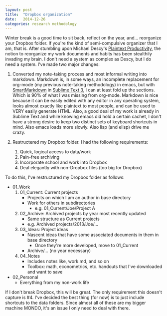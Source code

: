 ```yaml
---
layout: post
title:  "Dropbox organization"
date:   2014-12-26
categories: research methodology
---
```

Winter break is a good time to sit back, reflect on the year, and... reorganize your Dropbox folder. If you're the kind of semi-compulsive organizer that I am, that is. After stumbling upon Michael Descy's [Plaintext Productivity](http://plaintext-productivity.net/), the notion to reorganize my work documents and habits has been stealthily invading my brain. I don't need a system as complex as Descy, but I do need a system. I've made two major changes:

1) Converted my note-taking process and most informal writing into markdown. Markdown is, in some ways, an incomplete replacement for org-mode (my previous note-taking methodology) in emacs, but with [SmartMarkdown](https://github.com/demon386/SmartMarkdown) in [Sublime Text 3](http://www.sublimetext.com/), I can at least fold up the sections. Which is 90% of what I was missing from org-mode. Markdown is nice because it can be easily edited with any editor in any operating system, looks almost exactly like plaintext to most people, and can be used to VERY easily generate HTML. Also, a good deal of my work is already in Sublime Text and while knowing emacs did hold a certain cachet, I don't have a strong desire to keep two distinct sets of keyboard shortcuts in mind. Also emacs loads more slowly. Also lisp (and elisp) drive me crazy.

2) Restructered my Dropbox folder. I had the following requirements:
	1) Quick, logical access to data/work
	2) Pain-free archiving
	3) Incorporate school and work into Dropbox
	4) Deal elegantly with non-Dropbox files (too big for Dropbox)

To do this, I've restructured my Dropbox folder as follows:
- 01_Work
	1) 01_Current: Current projects
		- Projects on which I am an author in base directory
		- Work for others in subdirectories
			- e.g. 01_Current/Joe/Project A
	2) 02_Archive: Archived projects by year most recently updated
		- Same structure as Current projects
		- e.g. Archived projects/2013/Joe/...
	3) 03_Ideas: Project ideas 
		- Nascent ideas that have some associated documents in them in base directory
			- Once they're more developed, move to 01_Current
		- Archive/... (no year necessary)
	4) 04_Notes
		- Includes notes like, work.md, and so on
		- Toolbox: math, econometrics, etc. handouts that I've downloaded and want to save
- 02_Personal
	- Everything from my non-work life

If I don't break Dropbox, this will be great. The only requirement this doesn't capture is #4. I've decided the best thing (for now) is to just include shortcuts to the data folders. Since almost all of these are my bigger machine MONDO, it's an issue I only need to deal with there.